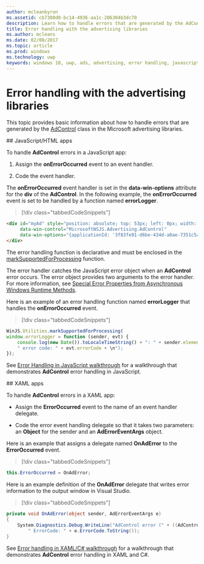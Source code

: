 ```yaml
---
author: mcleanbyron
ms.assetid: cb7380d0-bc14-4936-aa1c-206304b3dc70
description: Learn how to handle errors that are generated by the AdControl class in the Microsoft advertising libraries.
title: Error handling with the advertising libraries
ms.author: mcleans
ms.date: 02/08/2017
ms.topic: article
ms.prod: windows
ms.technology: uwp
keywords: windows 10, uwp, ads, advertising, error handling, javascript, XAML, c#
---
```


# Error handling with the advertising libraries

This topic provides basic information about how to handle errors that are generated by the [AdControl](https://msdn.microsoft.com/library/windows/apps/microsoft.advertising.winrt.ui.adcontrol.aspx) class in the Microsoft advertising libraries.

<span id="bkmk-javascript"/>
## JavaScript/HTML apps

To handle **AdControl** errors in a JavaScript app:

1.  Assign the **onErrorOccurred** event to an event handler.

2.  Code the event handler.

The **onErrorOccurred** event handler is set in the **data-win-options** attribute for the **div** of the **AdControl**. In the following example, the **onErrorOccurred** event is set to be handled by a function named **errorLogger**.

> [!div class="tabbedCodeSnippets"]
``` html
<div id="myAd" style="position: absolute; top: 53px; left: 0px; width: 250px; height: 250px; z-index: 1"
     data-win-control="MicrosoftNSJS.Advertising.AdControl"
     data-win-options="{applicationId: '3f83fe91-d6be-434d-a0ae-7351c5a997f1', adUnitId: 'test', onErrorOccurred: errorLogger}">
</div>
```

The error handling function is declarative and must be enclosed in the [markSupportedForProcessing](http://msdn.microsoft.com/library/windows/apps/Hh967819.aspx) function.

The error handler catches the JavaScript error object when an **AdControl** error occurs. The error object provides two arguments to the error handler. For more information, see [Special Error Properties from Asynchronous Windows Runtime Methods](http://msdn.microsoft.com/library/windows/apps/hh994690.aspx).

Here is an example of an error handling function named **errorLogger** that handles the **onErrorOccurred** event.

> [!div class="tabbedCodeSnippets"]
``` javascript
WinJS.Utilities.markSupportedForProcessing(
window.errorLogger = function (sender, evt) {
    console.log(new Date()).toLocaleTimeString() + ": " + sender.element.id + " error: " + evt.errorMessage +
    " error code: " + evt.errorCode + \n");
});
```

See [Error Handling in JavaScript walkthrough](error-handling-in-javascript-walkthrough.md) for a walkthrough that demonstrates **AdControl** error handling in JavaScript.

<span id="bkmk-dotnet"/>
## XAML apps

To handle **AdControl** errors in a XAML app:

* Assign the **ErrorOccurred** event to the name of an event handler delegate.

* Code the error event handling delegate so that it takes two parameters: an **Object** for the sender and an **AdErrorEventArgs** object.

Here is an example that assigns a delegate named **OnAdError** to the **ErrorOccurred** event.

> [!div class="tabbedCodeSnippets"]
``` csharp
this.ErrorOccurred = OnAdError;
```

Here is an example definition of the **OnAdError** delegate that writes error information to the output window in Visual Studio.

> [!div class="tabbedCodeSnippets"]
``` csharp
private void OnAdError(object sender, AdErrorEventArgs e)
{
    System.Diagnostics.Debug.WriteLine("AdControl error (" + ((AdControl)sender).Name + "): " + e.Error +
        " ErrorCode: " + e.ErrorCode.ToString());
}
```

See [Error handling in XAML/C# walkthrough](error-handling-in-xamlc-walkthrough.md) for a walkthrough that demonstrates **AdControl** error handling in XAML and C#.

 

 
